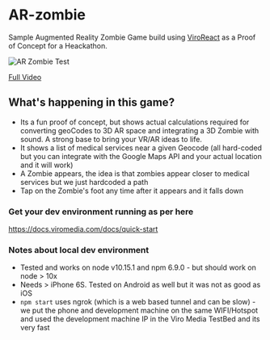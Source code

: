 # AR-zombie
Sample Augmented Reality Zombie Game build using [ViroReact](https://viromedia.com/viroreact) as a Proof of Concept for a Heackathon.

![AR Zombie Test](https://raw.githubusercontent.com/newbreedofgeek/AR-zombie/master/giphy.gif)

[Full Video](https://www.youtube.com/watch?v=S-Q_-jOotRY)

## What's happening in this game?
- Its a fun proof of concept, but shows actual calculations required for converting geoCodes to 3D AR space and integrating a 3D Zombie with sound. A strong base to bring your VR/AR ideas to life.
- It shows a list of medical services near a given Geocode (all hard-coded but you can integrate with the Google Maps API and your actual location and it will work)
- A Zombie appears, the idea is that zombies appear closer to medical services but we just hardcoded a path
- Tap on the Zombie's foot any time after it appears and it falls down


### Get your dev environment running as per here
https://docs.viromedia.com/docs/quick-start

### Notes about local dev environment
- Tested and works on node v10.15.1 and npm 6.9.0 - but should work on node > 10x
- Needs > iPhone 6S. Tested on Android as well but it was not as good as iOS
- `npm start` uses ngrok (which is a web based tunnel and can be slow) - we put the phone and development machine on the same WIFI/Hotspot and used the development machine IP in the Viro Media TestBed and its very fast


